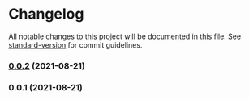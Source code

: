 # Changelog

All notable changes to this project will be documented in this file. See [standard-version](https://github.com/conventional-changelog/standard-version) for commit guidelines.

### [0.0.2](https://github.com/BenedictOng42/fastfunctions/compare/v0.0.1...v0.0.2) (2021-08-21)


### 0.0.1 (2021-08-21)


